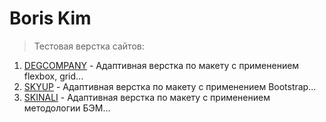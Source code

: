 # Boris Kim
>Тестовая верстка сайтов:

01. [DEGCOMPANY](https://kibo13.github.io/degcompany/) - Адаптивная верстка по макету с применением flexbox, grid...
02. [SKYUP](https://kibo13.github.io/skyup/) - Адаптивная верстка по макету с применением Bootstrap...
03. [SKINALI](https://kibo13.github.io/skinali/) - Адаптивная верстка по макету с применением методологии БЭМ...
